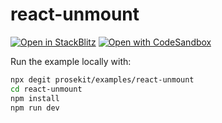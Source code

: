 # react-unmount

[![Open in StackBlitz](https://developer.stackblitz.com/img/open_in_stackblitz.svg)](https://stackblitz.com/github/prosekit/examples/tree/master/react-unmount)
[![Open with CodeSandbox](https://assets.codesandbox.io/github/button-edit-lime.svg)](https://codesandbox.io/p/sandbox/github/prosekit/examples/tree/master/react-unmount)

Run the example locally with:

```bash
npx degit prosekit/examples/react-unmount
cd react-unmount
npm install
npm run dev
```
